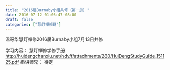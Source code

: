 ```yaml
---
title: "2016届Burnaby小组共修（第一册）"
date: 2016-07-12 01:05:47-08:00
draft: false
categories: ["慧灯禅修班"]
---
```

温哥华慧灯禅修2016届Burnaby小组7月13日共修​

学习内容： 慧灯禅修学修手册 http://huidengchanxiu.net/hdv/f/attachments/280/HuiDengStudyGuide_151125.pdf
串讲师兄： 待定
